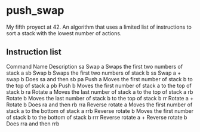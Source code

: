 # push_swap
My fifth proyect at 42. An algorithm that uses a limited list of instructions to sort a stack with the lowest number of actions.

## Instruction list
Command	Name	Description
sa	Swap a	Swaps the first two numbers of stack a
sb	Swap b	Swaps the first two numbers of stack b
ss	Swap a + swap b	Does sa and then sb
pa	Push a	Moves the first number of stack b to the top of stack a
pb	Push b	Moves the first number of stack a to the top of stack b
ra	Rotate a	Moves the last number of stack a to the top of stack a
rb	Rotate b	Moves the last number of stack b to the top of stack b
rr	Rotate a + Rotate b	Does ra and then rb
rra	Reverse rotate a	Moves the first number of stack a to the bottom of stack a
rrb	Reverse rotate b	Moves the first number of stack b to the bottom of stack b
rrr	Reverse rotate a + Reverse rotate b	Does rra and then rrb

